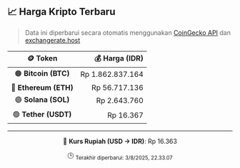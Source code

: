 

<!-- HARGA_KRIPTO -->
## 📈 Harga Kripto Terbaru

> Data ini diperbarui secara otomatis menggunakan [CoinGecko API](https://www.coingecko.com/) dan [exchangerate.host](https://exchangerate.host/)

<div align="center">

| 🪙 Token | 💰 Harga (IDR) |
|:------:|---------------:|
| 🟠 **Bitcoin (BTC)**   | Rp 1.862.837.164 |
| 🔵 **Ethereum (ETH)**  | Rp 56.717.136 |
| 🟣 **Solana (SOL)**    | Rp 2.643.760 |
| 🟢 **Tether (USDT)**   | Rp 16.367 |

---

💱 **Kurs Rupiah (USD → IDR)**: Rp 16.363

🕒 <sub>Terakhir diperbarui: 3/8/2025, 22.33.07</sub>

</div>
<!-- /HARGA_KRIPTO -->